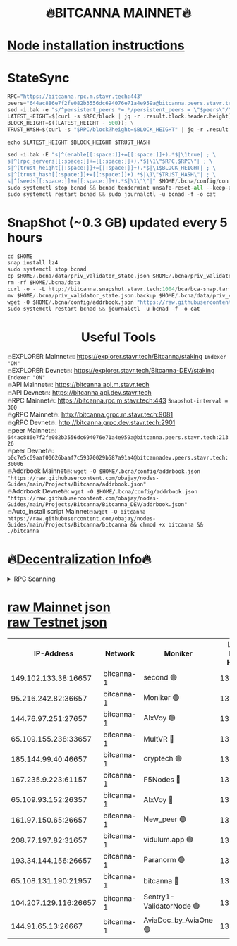 <h1 align="center"> 🔥BITCANNA MAINNET🔥</h1>


[Node installation instructions](https://github.com/obajay/nodes-Guides/tree/main/Projects/Bitcanna)
=

# StateSync
```python
RPC="https://bitcanna.rpc.m.stavr.tech:443"
peers="644ac886e7f2fe082b3556dc694076e71a4e959a@bitcanna.peers.stavr.tech:21326"
sed -i.bak -e "s/^persistent_peers *=.*/persistent_peers = \"$peers\"/" $HOME/.bcna/config/config.toml
LATEST_HEIGHT=$(curl -s $RPC/block | jq -r .result.block.header.height); \
BLOCK_HEIGHT=$((LATEST_HEIGHT - 500)); \
TRUST_HASH=$(curl -s "$RPC/block?height=$BLOCK_HEIGHT" | jq -r .result.block_id.hash)

echo $LATEST_HEIGHT $BLOCK_HEIGHT $TRUST_HASH

sed -i.bak -E "s|^(enable[[:space:]]+=[[:space:]]+).*$|\1true| ; \
s|^(rpc_servers[[:space:]]+=[[:space:]]+).*$|\1\"$RPC,$RPC\"| ; \
s|^(trust_height[[:space:]]+=[[:space:]]+).*$|\1$BLOCK_HEIGHT| ; \
s|^(trust_hash[[:space:]]+=[[:space:]]+).*$|\1\"$TRUST_HASH\"| ; \
s|^(seeds[[:space:]]+=[[:space:]]+).*$|\1\"\"|" $HOME/.bcna/config/config.toml
sudo systemctl stop bcnad && bcnad tendermint unsafe-reset-all --keep-addr-book
sudo systemctl restart bcnad && sudo journalctl -u bcnad -f -o cat
```
# SnapShot (~0.3 GB) updated every 5 hours
```python
cd $HOME
snap install lz4
sudo systemctl stop bcnad
cp $HOME/.bcna/data/priv_validator_state.json $HOME/.bcna/priv_validator_state.json.backup
rm -rf $HOME/.bcna/data
curl -o - -L http://bitcanna.snapshot.stavr.tech:1004/bca/bca-snap.tar.lz4 | lz4 -c -d - | tar -x -C $HOME/.bcna --strip-components 2
mv $HOME/.bcna/priv_validator_state.json.backup $HOME/.bcna/data/priv_validator_state.json
wget -O $HOME/.bcna/config/addrbook.json "https://raw.githubusercontent.com/obajay/nodes-Guides/main/Projects/Bitcanna/addrbook.json"
sudo systemctl restart bcnad && journalctl -u bcnad -f -o cat
```

 <h1 align="center"> Useful Tools</h1>

🔥EXPLORER Mainnet🔥:    https://explorer.stavr.tech/Bitcanna/staking          `Indexer "ON"` \
🔥EXPLORER Devnet🔥:     https://explorer.stavr.tech/Bitcanna-DEV/staking     `Indexer "ON"` \
🔥API Mainnet🔥:         https://bitcanna.api.m.stavr.tech \
🔥API Devnet🔥:          https://bitcanna.api.dev.stavr.tech \
🔥RPC Mainnet🔥:         https://bitcanna.rpc.m.stavr.tech:443         `Snapshot-interval = 300` \
🔥gRPC Mainnet🔥:        http://bitcanna.grpc.m.stavr.tech:9081 \
🔥gRPC Devnet🔥:         http://bitcanna.grpc.dev.stavr.tech:2901 \
🔥peer Mainnet🔥:        `644ac886e7f2fe082b3556dc694076e71a4e959a@bitcanna.peers.stavr.tech:21326` \
🔥peer Devnet🔥:         `b0c7e5c69aaf00626baaf7c59370029b587a91a4@bitcannadev.peers.stavr.tech:30006` \
🔥Addrbook Mainnet🔥:    ```wget -O $HOME/.bcna/config/addrbook.json "https://raw.githubusercontent.com/obajay/nodes-Guides/main/Projects/Bitcanna/addrbook.json"``` \
🔥Addrbook Devnet🔥:    ```wget -O $HOME/.bcna/config/addrbook.json "https://raw.githubusercontent.com/obajay/nodes-Guides/main/Projects/Bitcanna/Bitcanna_DEV/addrbook.json"``` \
🔥Auto_install script Mainnet🔥:```wget -O bitcanna https://raw.githubusercontent.com/obajay/nodes-Guides/main/Projects/Bitcanna/bitcanna && chmod +x bitcanna && ./bitcanna```

🔥[Decentralization Info](https://github.com/obajay/StateSync-snapshots/tree/main/Projects/Bitcanna/Decentralization)🔥
=

<details>
<summary>RPC Scanning</summary>

<h2 align="center"> We scan nodes in real time every 4 hours. And we provide the final result of RPC endpoints.
We cannot influence the operation of these nodes in any way. </h2>


```python
If Voting Power is higher than 0 --> then the Node is a validator of the network and may be subject to attack and be a potential threat to the chain.
```
```python
We marked such validators with a red symbol
```

</details>

[raw Mainnet json](https://rpc-check.bcam.stavr.tech/bcam/rpc-bcam-result.json) \
[raw Testnet json](https://github.com/obajay/StateSync-snapshots/tree/main/Projects/Bitcanna/Rpc-Check-Testnet)
=



<table><tr><th>IP-Address</th><th>Network</th><th>Moniker</th><th>Latest Block Height</th><th>Earliest Block Height</th><th>Catching Up</th><th>Tx Index</th><th>Voting Power</th><th>Scan Time</th></tr><tr><td>149.102.133.38:16657</td><td>bitcanna-1</td><td>second 🟢</td><td>13224779</td><td>1</td><td>False</td><td>on</td><td>0</td><td>2024-03-29T07:54:30.653713622UTC</td></tr><tr><td>95.216.242.82:36657</td><td>bitcanna-1</td><td>Moniker 🟢</td><td>13224768</td><td>5776907</td><td>False</td><td>on</td><td>0</td><td>2024-03-29T07:53:27.994749986UTC</td></tr><tr><td>144.76.97.251:27657</td><td>bitcanna-1</td><td>AlxVoy 🟢</td><td>13224777</td><td>8805201</td><td>False</td><td>on</td><td>0</td><td>2024-03-29T07:54:20.095986549UTC</td></tr><tr><td>65.109.155.238:33657</td><td>bitcanna-1</td><td>MultVR 🔴</td><td>13224774</td><td>9933415</td><td>False</td><td>on</td><td>353120</td><td>2024-03-29T07:54:00.072861073UTC</td></tr><tr><td>185.144.99.40:46657</td><td>bitcanna-1</td><td>cryptech 🟢</td><td>13224767</td><td>11528001</td><td>False</td><td>on</td><td>0</td><td>2024-03-29T07:53:23.562084954UTC</td></tr><tr><td>167.235.9.223:61157</td><td>bitcanna-1</td><td>F5Nodes 🔴</td><td>13224774</td><td>12084001</td><td>False</td><td>on</td><td>573</td><td>2024-03-29T07:54:02.327317017UTC</td></tr><tr><td>65.109.93.152:26357</td><td>bitcanna-1</td><td>AlxVoy 🔴</td><td>13224779</td><td>12109301</td><td>False</td><td>on</td><td>1391954</td><td>2024-03-29T07:54:31.198971034UTC</td></tr><tr><td>161.97.150.65:26657</td><td>bitcanna-1</td><td>New_peer 🟢</td><td>13224772</td><td>12254001</td><td>False</td><td>on</td><td>0</td><td>2024-03-29T07:53:52.854527680UTC</td></tr><tr><td>208.77.197.82:31657</td><td>bitcanna-1</td><td>vidulum.app 🟢</td><td>13224773</td><td>12386934</td><td>False</td><td>on</td><td>0</td><td>2024-03-29T07:53:55.614047530UTC</td></tr><tr><td>193.34.144.156:26657</td><td>bitcanna-1</td><td>Paranorm 🟢</td><td>13224775</td><td>13042501</td><td>False</td><td>on</td><td>0</td><td>2024-03-29T07:54:06.959176517UTC</td></tr><tr><td>65.108.131.190:21957</td><td>bitcanna-1</td><td>bitcanna 🔴</td><td>13224775</td><td>13124775</td><td>False</td><td>on</td><td>420332</td><td>2024-03-29T07:54:06.705498043UTC</td></tr><tr><td>104.207.129.116:26657</td><td>bitcanna-1</td><td>Sentry1-ValidatorNode 🟢</td><td>13224779</td><td>13128001</td><td>False</td><td>on</td><td>0</td><td>2024-03-29T07:54:31.832132029UTC</td></tr><tr><td>144.91.65.13:26667</td><td>bitcanna-1</td><td>AviaDoc_by_AviaOne 🟢</td><td>13224776</td><td>13219001</td><td>False</td><td>on</td><td>0</td><td>2024-03-29T07:54:15.458804047UTC</td></tr></table>
